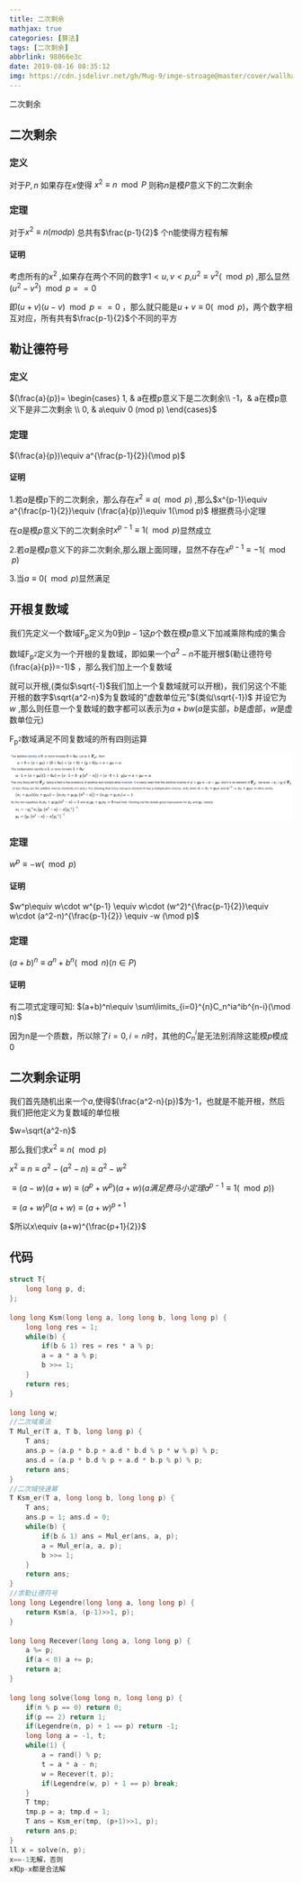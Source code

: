 ```yaml
---
title: 二次剩余
mathjax: true
categories: [算法]
tags: [二次剩余]
abbrlink: 98066e3c
date: 2019-08-16 08:35:12
img: https://cdn.jsdelivr.net/gh/Mug-9/imge-stroage@master/cover/wallhaven-wqozy7.3t7k7btd0gk0.jpg
---
```


二次剩余

<!-- less-->

## 二次剩余

### 定义

对于$P, n$ 如果存在$x$使得 $x^2 \equiv n \mod P$ 则称$n$是模$P$意义下的二次剩余

### 定理

对于$x^2\equiv n(mod p)$ 总共有$\frac{p-1}{2}$ 个n能使得方程有解

#### 证明

考虑所有的$x^2$ ,如果存在两个不同的数字$1< u,v < p$,$u^2\equiv v^2(\mod p)$ ,那么显然$(u^2-v^2)\mod p==0$

即$(u+v)(u-v)\mod p == 0$ ，那么就只能是$u+v\equiv 0(\mod p)$，两个数字相互对应，所有共有$\frac{p-1}{2}$个不同的平方

## 勒让德符号

### 定义

 $(\frac{a}{p})= \begin{cases} 1, & a在模p意义下是二次剩余\\ -1，& a在模p意义下是非二次剩余 \\ 0, & a\equiv 0 (mod p) \end{cases}$ 

### 定理

$(\frac{a}{p})\equiv a^{\frac{p-1}{2}}(\mod p)$

#### 证明

1.若$a$是模p下的二次剩余，那么存在$x^2\equiv a (\mod p)$ ,那么$x^{p-1}\equiv a^{\frac{p-1}{2}}\equiv (\frac{a}{p})\equiv 1(\mod p)$ 根据费马小定理

在$a$是模$p$意义下的二次剩余时$x^{p-1} \equiv 1(\mod p)$显然成立

2.若$a$是模$p$意义下的非二次剩余,那么跟上面同理，显然不存在$x^{p-1}\equiv -1(\mod p)$

3.当$a\equiv 0(\mod p)$显然满足

## 开根复数域

我们先定义一个数域$\mathsf{F_p}$定义为$0$到$p-1$这$p$个数在模$p$意义下加减乘除构成的集合

数域$\mathsf{F_{p^2}}$定义为一个开根的复数域，即如果一个$a^2-n$不能开根$(勒让德符号(\frac{a}{p})=-1)$ ，那么我们加上一个复数域

就可以开根,(类似$\sqrt{-1}$我们加上一个复数域就可以开根)，我们另这个不能开根的数字$\sqrt{a^2-n}$为复数域的"虚数单位元"$(类似\sqrt{-1})$ 并设它为$w$ ,那么则任意一个复数域的数字都可以表示为$a+bw$($a$是实部，$b$是虚部，$w$是虚数单位元)  

$\mathsf{F_{p^2}}$数域满足不同复数域的所有四则运算

 ![img1](二次剩余/img1.jpg)

### 定理

$w^p\equiv -w(\mod p)$

#### 证明

$w^p\equiv w\cdot w^{p-1} \equiv w\cdot (w^2)^{\frac{p-1}{2}}\equiv w\cdot (a^2-n)^{\frac{p-1}{2}} \equiv -w (\mod p)$

### 定理

$(a+b)^n\equiv a^n+b^n(\mod n)(n \in P)$

#### 证明

有二项式定理可知: $(a+b)^n\equiv \sum\limits_{i=0}^{n}C_n^ia^ib^{n-i}(\mod n)$

因为n是一个质数，所以除了$i=0,i=n$时，其他的$C_n^i$是无法别消除这能模$p$模成$0$

## 二次剩余证明

我们首先随机出来一个$a$,使得$(\frac{a^2-n}{p})$为-1，也就是不能开根，然后我们把他定义为复数域的单位根

$w=\sqrt{a^2-n}$

那么我们求$x^2\equiv n(\mod p)$

$x^2\equiv n\equiv a^2-(a^2-n)\equiv a^2-w^2$

$\equiv (a-w)(a+w)\equiv (a^p+w^p)(a+w)(a满足费马小定理 a^{p-1}\equiv 1(\mod p))$

$\equiv (a+w)^p(a+w)\equiv (a+w)^{p+1}$

$所以x\equiv (a+w)^{\frac{p+1}{2}}$



## 代码

```c
struct T{
    long long p, d;
};

long long Ksm(long long a, long long b, long long p) {
    long long res = 1;
    while(b) {
        if(b & 1) res = res * a % p;
        a = a * a % p;
        b >>= 1;
    }
    return res;
}

long long w;
//二次域乘法
T Mul_er(T a, T b, long long p) {
    T ans;
    ans.p = (a.p * b.p + a.d * b.d % p * w % p) % p;
    ans.d = (a.p * b.d % p + a.d * b.p % p) % p;
    return ans;
}
//二次域快速幂
T Ksm_er(T a, long long b, long long p) {
    T ans;
    ans.p = 1; ans.d = 0;
    while(b) {
        if(b & 1) ans = Mul_er(ans, a, p);
        a = Mul_er(a, a, p);
        b >>= 1;
    }
    return ans;
} 
//求勒让德符号
long long Legendre(long long a, long long p) {
    return Ksm(a, (p-1)>>1, p);
}

long long Recever(long long a, long long p) {
    a %= p;
    if(a < 0) a += p;
    return a;
}

long long solve(long long n, long long p) {
    if(n % p == 0) return 0;
    if(p == 2) return 1;
    if(Legendre(n, p) + 1 == p) return -1;
    long long a = -1, t;
    while(1) {
        a = rand() % p;
        t = a * a - n;
        w = Recever(t, p);
        if(Legendre(w, p) + 1 == p) break;
    }
    T tmp;
    tmp.p = a; tmp.d = 1;
    T ans = Ksm_er(tmp, (p+1)>>1, p);
    return ans.p;
}
ll x = solve(n, p);
x==-1无解，否则
x和p-x都是合法解
```


